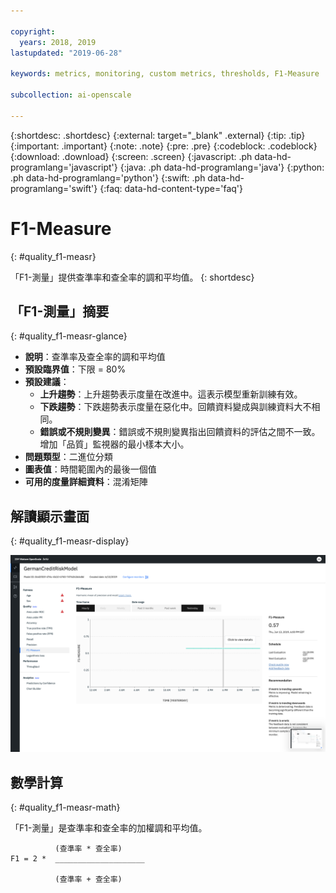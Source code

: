 ```yaml
---

copyright:
  years: 2018, 2019
lastupdated: "2019-06-28"

keywords: metrics, monitoring, custom metrics, thresholds, F1-Measure

subcollection: ai-openscale

---
```


{:shortdesc: .shortdesc}
{:external: target="_blank" .external}
{:tip: .tip}
{:important: .important}
{:note: .note}
{:pre: .pre}
{:codeblock: .codeblock}
{:download: .download}
{:screen: .screen}
{:javascript: .ph data-hd-programlang='javascript'}
{:java: .ph data-hd-programlang='java'}
{:python: .ph data-hd-programlang='python'}
{:swift: .ph data-hd-programlang='swift'}
{:faq: data-hd-content-type='faq'}

# F1-Measure
{: #quality_f1-measr}

「F1-測量」提供查準率和查全率的調和平均值。
{: shortdesc}

## 「F1-測量」摘要
{: #quality_f1-measr-glance}

- **說明**：查準率及查全率的調和平均值
- **預設臨界值**：下限 = 80%
- **預設建議**：
   - **上升趨勢**：上升趨勢表示度量在改進中。這表示模型重新訓練有效。
   - **下跌趨勢**：下跌趨勢表示度量在惡化中。回饋資料變成與訓練資料大不相同。
   - **錯誤或不規則變異**：錯誤或不規則變異指出回饋資料的評估之間不一致。增加「品質」監視器的最小樣本大小。
- **問題類型**：二進位分類
- **圖表值**：時間範圍內的最後一個值
- **可用的度量詳細資料**：混淆矩陣

## 解讀顯示畫面
{: #quality_f1-measr-display}

![顯示「F1-測量」圖表。](images/quality-f1-meas.png)

## 數學計算
{: #quality_f1-measr-math}

「F1-測量」是查準率和查全率的加權調和平均值。

```
          (查準率 * 查全率)
F1 = 2 *  ____________________

          (查準率 + 查全率)
```

